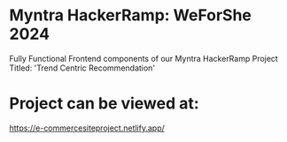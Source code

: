 # Myntra HackerRamp: WeForShe 2024 
Fully Functional Frontend components of our Myntra HackerRamp Project Titled: 'Trend Centric Recommendation' 

# Project can be viewed at:
https://e-commercesiteproject.netlify.app/ 

